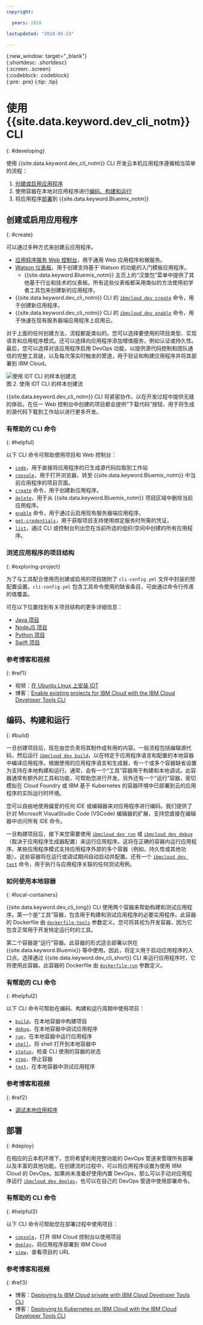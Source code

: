 ```yaml
---
copyright:

  years: 2018

lastupdated: "2018-05-23"

---
```


{:new_window: target="_blank"}  
{:shortdesc: .shortdesc}  
{:screen: .screen}  
{:codeblock: .codeblock}  
{:pre: .pre}
{:tip: .tip}

# 使用 {{site.data.keyword.dev_cli_notm}} CLI
{: #developing}

使用 {{site.data.keyword.dev_cli_notm}} CLI 开发云本机应用程序遵循相当简单的流程：

1. [创建或启用应用程序](#create)
2. 使用容器在本地对应用程序进行[编码、构建和运行](#build)
3. 将应用程序[部署](#deploy)到 {{site.data.keyword.Bluemix_notm}}

## 创建或启用应用程序
{: #create}

可以通过多种方式来创建云应用程序。
- [应用程序服务 Web 控制台](https://console.bluemix.net/developer/appservice)，用于通用 Web 应用程序和微服务。
- [Watson 仪表板](https://console.bluemix.net/dashboard/watson)，用于创建支持基于 Watson 的功能的入门模板应用程序。
    - {{site.data.keyword.Bluemix_notm}} 主页上的“汉堡包”菜单中提供了其他基于行业和技术的仪表板。所有这些仪表板都采用类似的方法使用初学者工具包来创建新的应用程序。
- {{site.data.keyword.dev_cli_notm}} CLI 的 [`ibmcloud dev create`](./commands.html#create) 命令，用于创建新应用程序。
- {{site.data.keyword.dev_cli_notm}} CLI 的 [`ibmcloud dev enable`](./commands.html#enable) 命令，用于快速在现有服务器端应用程序上启用云。

对于上面的任何创建方法，流程都是类似的。您可以选择要使用的项目类型、实现语言和应用程序模式。还可以选择向应用程序添加增值服务，例如认证或持久性。最后，您可以选择对该应用程序启用 DevOps 功能，以提供源代码控制和团队通信的完整工具链，以及每次落实时触发的管道，用于验证和构建应用程序并将其部署到 IBM Cloud。

![使用 IDT CLI 的样本创建流](create_flow.png "使用 IDT CLI 的样本创建流") <br> 图 2. 使用 IDT CLI 的样本创建流

{{site.data.keyword.dev_cli_notm}} CLI 将紧密协作，以在开发过程中提供无缝的体验。在任一 Web 控制台中创建的项目都会提供“下载代码”按钮，用于将生成的源代码下载到工作站以进行更多开发。

### 有帮助的 CLI 命令
{: #helpful}

以下 CLI 命令可帮助使用项目和 Web 控制台：
- [`code`](./commands.html#code)，用于直接将应用程序的已生成源代码拉取到工作站
- [`console`](./commands.html#console)，用于打开浏览器，转至 {{site.data.keyword.Bluemix_notm}} 中当前应用程序的项目页面。
- [`create`](./commands.html#create) 命令，用于创建新应用程序。
- [`delete`](./commands.html#delete)，用于从 {{site.data.keyword.Bluemix_notm}} 项目区域中删除当前应用程序。
- [`enable`](./commands.html#enable) 命令，用于通过云启用现有服务器端应用程序。
- [`get-credentials`](./commands.html#get-credentials)，用于获取项目支持使用绑定服务时所需的凭证。
- [`list`](./commands.html#list)，通过 CLI 或控制台列出您在当前所选的组织/空间中创建的所有应用程序。


### 浏览应用程序的项目结构
{: #exploring-project}

为了与工具配合使用而创建或启用的项目随附了 `cli-config.yml` 文件中封装的预配置设置。`cli-config.yml` 包含工具命令使用的缺省条目，可由通过命令行传递的值覆盖。

可在以下位置找到有关项目结构的更多详细信息：
- [Java 项目](/docs/apps/projects/java_project_contents.html)
- [NodeJS 项目](/docs/apps/projects/node_project_contents.html)
- [Python 项目](/docs/apps/projects/python_project_contents.html)
- [Swift 项目](/docs/apps/projects/swift_project_contents.html)


### 参考博客和视频
{: #ref1}

- 视频：[在 Ubuntu Linux 上安装 IDT](https://www.youtube.com/watch?v=sr7KjHAKpEs)
- 博客：[Enable existing projects for IBM Cloud with the IBM Cloud Developer Tools CLI](https://www.ibm.com/blogs/bluemix/2017/09/enable-existing-projects-ibm-cloud-ibm-cloud-developer-tools-cli/)



## 编码、构建和运行
{: #build}


一旦创建项目后，现在由您负责将其制作成有用的内容。一般流程包括编辑源代码，然后运行 [`ibmcloud dev build`](commands.html#build)，以在特定于应用程序语言和配置的本地容器中编译应用程序。根据使用的应用程序语言和生成器，有一个或多个容器缺省设置为支持在本地构建和运行。通常，会有一个“工具”容器用于构建和本地调试。此容器通常有额外的工具和功能，可帮助您进行开发。另外还有一个“运行”容器，密切模拟在 Cloud Foundry 或 IBM 基于 Kubernetes 的容器环境中已部署到云的应用程序的实际运行时环境。


您可以自由地使用偏爱的任何 IDE 或编辑器来对应用程序进行编码。我们提供了针对 Microsoft VisualStudio Code (VSCode) 编辑器的扩展，支持您直接在编辑器中访问所有 IDE 命令。

一旦构建项目后，接下来您需要使用 [`ibmcloud dev run`](commands.html#run) 或 [`ibmcloud dev debug`](commands.html#debug)（取决于应用程序生成器配置）来运行应用程序。这将在正确的容器内运行应用程序。某些应用程序模式支持应用程序外部的多个容器（例如，持久性或其他功能）。这些容器将在运行或调试期间自动启动并配置。还有一个 [`ibmcloud dev test`](commands.html#test) 命令，用于执行与应用程序关联的任何测试用例。


### 如何使用本地容器
{: #local-containers}

{{site.data.keyword.dev_cli_long}} CLI 使用两个容器来帮助构建和测试应用程序。第一个是“工具”容器，包含用于构建和测试应用程序的必要实用程序。此容器的 Dockerfile 由 [`dockerfile-tools`](commands.html#command-parameters) 参数定义。您可将其视为开发容器，因为它包含正常用于开发特定运行时的工具。

第二个容器是“运行”容器。此容器的形式适合部署以供在 {{site.data.keyword.Bluemix}} 等中使用。因此，将定义用于启动应用程序的入口点。选择通过 {{site.data.keyword.dev_cli_short}} CLI 来运行应用程序时，它将使用此容器。此容器的 Dockerfile 由 [`dockerfile-run`](commands.html#run-parameters) 参数定义。


### 有帮助的 CLI 命令
{: #helpful2}

以下 CLI 命令可帮助在编码、构建和运行周期中使用项目：
- [`build`](./commands.html#build)，在本地容器中构建项目
- [`debug`](./commands.html#debug)，在本地容器中调试应用程序
- [`run`](./commands.html#run)，在本地容器中运行应用程序
- [`shell`](./commands.html#shell)，将 shell 打开到本地容器中
- [`status`](./commands.html#status)，检查 CLI 使用的容器的状态
- [`stop`](./commands.html#stop)，停止容器
- [`test`](./commands.html#test)，在本地容器中测试应用程序

### 参考博客和视频
{: #ref2}

- [调试本地应用程序](local_debug.html)





## 部署
{: #deploy}

在相应的云本机环境下，您将希望利用完整功能的 DevOps 管道来管理所有部署以及丰富的其他功能。在创建流的过程中，可以将应用程序设置为使用 IBM Cloud 的 DevOps。如果尚未准备好使用内置 DevOps，那么可以手动对应用程序运行 [`ibmcloud dev deploy`](./commands.html#deploy)，也可以在自己的 DevOps 管道中使用部署命令。  



### 有帮助的 CLI 命令
{: #helpful3}

以下 CLI 命令可帮助您在部署过程中使用项目：
- [`console`](./commands.html#console)，打开 IBM Cloud 控制台以使用项目
- [`deploy`](./commands.html#deploy)，将应用程序部署到 IBM Cloud
- [`view`](./commands.html#view)，查看项目的 URL


### 参考博客和视频
{: #ref3}

- 博客：[Deploying to IBM Cloud private with IBM Cloud Developer Tools CLI](https://www.ibm.com/blogs/bluemix/2017/09/deploying-ibm-cloud-private-ibm-cloud-developer-tools-cli/)
- 博客：[Deploying to Kubernetes on IBM Cloud with the IBM Cloud Developer Tools CLI](https://www.ibm.com/blogs/bluemix/2017/09/deploying-kubernetes-ibm-cloud-ibm-cloud-developer-tools-cli/)
